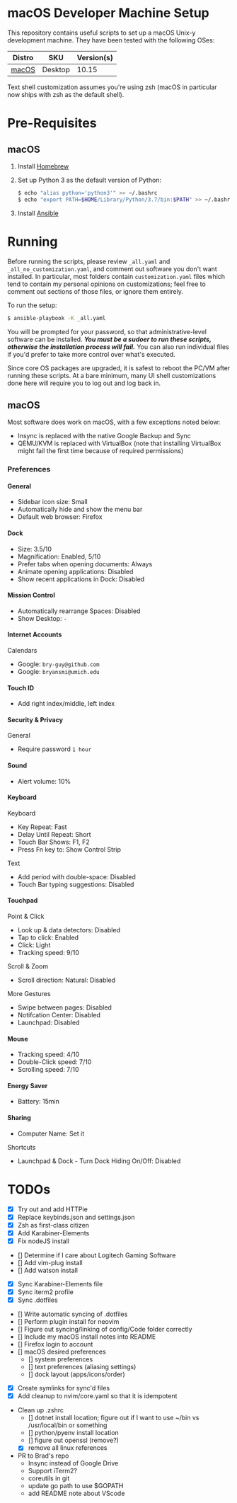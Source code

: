 # macOS Developer Machine Setup

This repository contains useful scripts to set up a macOS Unix-y development machine. They have been tested with the following OSes:

| Distro                                                          | SKU     | Version(s)          |
| --------------------------------------------------------------- | ------- | ------------------- |
| [macOS](https://www.apple.com/macos/)                           | Desktop | 10.15               |

Text shell customization assumes you're using zsh (macOS in particular now ships with zsh as the default shell). 

# Pre-Requisites

## macOS

1. Install [Homebrew](https://docs.brew.sh/Installation)

3. Set up Python 3 as the default version of Python:

   ```bash
   $ echo "alias python='python3'" >> ~/.bashrc
   $ echo "export PATH=$HOME/Library/Python/3.7/bin:$PATH" >> ~/.bashrc
   ```

4. Install [Ansible](https://docs.ansible.com/ansible/latest/installation_guide/intro_installation.html#installing-ansible-on-macos)

# Running

Before running the scripts, please review `_all.yaml` and `_all_no_customization.yaml`, and comment out software you don't want installed. In particular, most folders contain `customization.yaml` files which tend to contain my personal opinions on customizations; feel free to comment out sections of those files, or ignore them entirely.

To run the setup:

```bash
$ ansible-playbook -K _all.yaml
```

You will be prompted for your password, so that administrative-level software can be installed. _**You must be a sudoer to run these scripts, otherwise the installation process will fail.**_ You can also run individual files if you'd prefer to take more control over what's executed.

Since core OS packages are upgraded, it is safest to reboot the PC/VM after running these scripts. At a bare minimum, many UI shell customizations done here will require you to log out and log back in.

## macOS

Most software does work on macOS, with a few exceptions noted below:

* Insync is replaced with the native Google Backup and Sync
* QEMU/KVM is replaced with VirtualBox (note that installing VirtualBox might fail the first time because of required permissions)

### Preferences
#### General
- Sidebar icon size: Small
- Automatically hide and show the menu bar
- Default web browser: Firefox

#### Dock
- Size: 3.5/10
- Magnification: Enabled, 5/10
- Prefer tabs when opening documents: Always
- Animate opening applications: Disabled
- Show recent applications in Dock: Disabled

#### Mission Control
- Automatically rearrange Spaces: Disabled
- Show Desktop: `-`

#### Internet Accounts
Calendars
- Google: `bry-guy@github.com`
- Google: `bryansmi@umich.edu`

#### Touch ID
- Add right index/middle, left index

#### Security & Privacy
General
- Require password `1 hour`

#### Sound
- Alert volume: 10%

#### Keyboard
Keyboard
- Key Repeat: Fast
- Delay Until Repeat: Short
- Touch Bar Shows: F1, F2
- Press Fn key to: Show Control Strip

Text
- Add period with double-space: Disabled
- Touch Bar typing suggestions: Disabled

#### Touchpad
Point & Click
- Look up & data detectors: Disabled
- Tap to click: Enabled
- Click: Light
- Tracking speed: 9/10

Scroll & Zoom
- Scroll direction: Natural: Disabled

More Gestures
- Swipe between pages: Disabled
- Notifcation Center: Disabled
- Launchpad: Disabled

#### Mouse
- Tracking speed: 4/10
- Double-Click speed: 7/10
- Scrolling speed: 7/10

#### Energy Saver
- Battery: 15min

#### Sharing
- Computer Name: Set it


Shortcuts
- Launchpad & Dock - Turn Dock Hiding On/Off: Disabled

# TODOs
- [x] Try out and add HTTPie
- [x] Replace keybinds.json and settings.json
- [x] Zsh as first-class citizen
- [x] Add Karabiner-Elements
- [x] Fix nodeJS install
- [] Determine if I care about Logitech Gaming Software
- [] Add vim-plug install
- [] Add watson install
- [x] Sync Karabiner-Elements file
- [x] Sync iterm2 profile
- [x] Sync .dotfiles 
- [] Write automatic syncing of .dotfiles
- [] Perform plugin install for neovim
- [] Figure out syncing/linking of config/Code folder correctly
- [] Include my macOS install notes into README
- [] Firefox login to account
- [] macOS desired preferences
	- [] system preferences
	- [] text preferences (aliasing settings)
	- [] dock layout (apps/icons/order)
- [x] Create symlinks for sync'd files
- [x] Add cleanup to nvim/core.yaml so that it is idempotent

- Clean up .zshrc
	- [] dotnet install location; figure out if I want to use ~/bin vs /usr/local/bin or something
	- [] python/pyenv install location
	- [] figure out openssl (remove?)
	- [x] remove all linux references

- PR to Brad's repo
	- Insync instead of Google Drive
	- Support iTerm2?
	- coreutils in git
	- update go path to use $GOPATH
	- add README note about VScode
